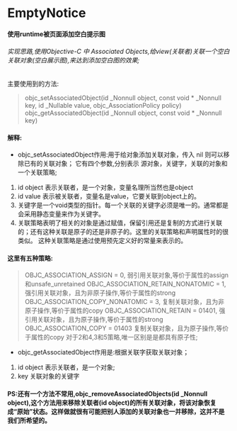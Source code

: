 # EmptyNotice
#### 使用runtime被页面添加空白提示图
###### 实现思路,使用Objective-C 中 Associated Objects,给view(关联者)关联一个空白关联对象(空白展示图),来达到添加空白图的效果;

主要使用到的方法:
>objc_setAssociatedObject(id _Nonnull object, const void * _Nonnull key, id _Nullable value, objc_AssociationPolicy policy)
objc_getAssociatedObject(id _Nonnull object, const void * _Nonnull key)

#### 解释:
- objc_setAssociatedObject作用:用于给对象添加关联对象，传入 nil 则可以移除已有的关联对象；
它有四个参数,分别表示 源对象，关键字，关联的对象和一个关联策略;
1. id object 表示关联者，是一个对象，变量名理所当然也是object
2. id value 表示被关联者，变量名是value，它要关联到object上的。
3. 关键字是一个void类型的指针。每一个关联的关键字必须是唯一的。通常都是会采用静态变量来作为关键字。
4. 关联策略表明了相关的对象是通过赋值，保留引用还是复制的方式进行关联的；还有这种关联是原子的还是非原子的。这里的关联策略和声明属性时的很类似。
这种关联策略是通过使用预先定义好的常量来表示的。

#### 这里有五种策略:
> OBJC_ASSOCIATION_ASSIGN = 0,              弱引用关联对象,等价于属性的assign和unsafe_unretained
> OBJC_ASSOCIATION_RETAIN_NONATOMIC = 1,    强引用关联对象，且为非原子操作,等价于属性的strong
> OBJC_ASSOCIATION_COPY_NONATOMIC = 3,      复制关联对象，且为非原子操作,等价于属性的copy
> OBJC_ASSOCIATION_RETAIN = 01401,          强引用关联对象，且为原子操作,等价于属性的strong
> OBJC_ASSOCIATION_COPY = 01403             复制关联对象，且为原子操作,等价于属性的copy
对于2和4,3和5策略,唯一区别是是都具有原子性;

- objc_getAssociatedObject作用是:根据关联字获取关联对象；
1. id object 表示关联者，是一个对象;
2. key 关联对象的关键字

#### PS:还有一个方法不常用,objc_removeAssociatedObjects(id _Nonnull object),这个方法用来移除关联者(id object)的所有关联对象，将该对象恢复成“原始”状态。这样做就很有可能把别人添加的关联对象也一并移除，这并不是我们所希望的。
